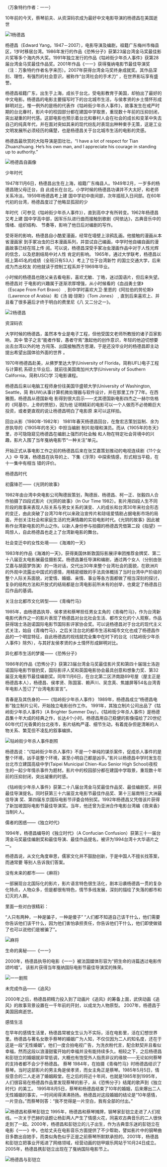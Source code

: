 （万象特约作者：一一）

10年前的今天，蔡琴前夫、从资深码农成为最好中文电影导演的杨德昌在美国逝世





![1杨德昌](1杨德昌.jpg)

杨德昌（Edward Yang，1947－2007），电影导演及编剧，祖籍广东梅州市梅县区，1岁时移居台湾。1986年发行的作品《恐怖分子》获第23届台湾金马奖最佳影片奖等多个海内外大奖。1991年独立发行的作品《牯岭街少年杀人事件》获第28届台湾金马奖最佳作品奖。2001年作品《一一》获得戛纳电影节最佳导演奖（注：万象特约作者名字来历）。2007年获得台湾金马奖终身成就奖。其作品深刻、理性，有强烈的社会意识，被称作“台湾社会的手术刀” ，在世界影坛享有盛誉。

杨德昌祖籍广东，出生于上海，成长于台北，受电影教育于美国，却拍出了最好的中文电影。杨德昌的电影主要描写时下的台北城市生活，与侯孝贤的乡土情怀形成鲜明对比，惟一例外的是杨的代表作《牯岭街少年杀人事件》，故事发生在戒严时期的台北眷村，影片中的校园部分都在建国中学取景，重现数十年前的压抑封闭，突出凝重的时代感。这部电影也预示着台北和眷村人会在社会的成长和变革中失去自己的纯真年代，并在面对突如其来的现代纷乱时表现出种种束手无策，这是工业文明发展所必须经历的痛楚，也是杨德昌关于台北城市生活的电影的灵感。

杨德昌最欣赏的大陆导演是田壮壮。“I have a lot of respect for Tian Zhuanzhuang.
He’s his own man, and I appreciate his courage in standing up to authority.”



![杨德昌自画像](杨德昌自画像.jpg)

少年时代

1947年11月6日，杨德昌出生在上海，祖籍广东梅县人。1949年2月，一岁多的杨德昌随父母迁台，自
此成长在台北。小学时候的杨德昌功课并不大太好，和老师关系冷淡。1959年杨德昌考上建
国中学初中夜间部，次年插班入日间部。在60年代初的台湾，杨德昌度过了他略显孤寂的少

年时代（可参见《牯岭街少年杀人事件》），直到高中才有所转变。1962年杨德昌又考上建
国中学高中部，因军乐队进行曲而接触到歌剧《阿依达》，古典音乐中的情绪、组织结构、
节奏等，影响了他日后对编剧的写作。

受哥哥的影响，杨德昌自小酷爱漫画，经常在墙壁上涂鸦乱画。他接触的漫画从本省漫画家
到手冢冶虫的日本漫画系列，并尝试自己编画，中学时他自编自画的漫画故事已经在班上传
阅。可以说，杨德昌深受手冢冶虫漫画作品中对于人性光辉的信念，以及悲剧结局中对人性
肯定的影响。
1965年，通过大学联考，杨德昌以班上第45名的成绩（全班只有53人）考上了位于台湾新竹
的国立交通大学，后来成为杰出校友 的他就读于控制工程系并于1969年毕业。

小时候的杨德昌也随父亲去看电影，喜欢尤敏、丁皓，迷过国语片，但后来失望。杨德昌对
于电影的兴趣属于逐渐浓厚增强，从小时候看的《血战勇士堡》（Escape From Fort
Bravo）﹐到中学时喜欢大卫·里恩的《阿拉伯的劳伦斯》（Lawrence of Arabia）和《汤
姆·琼斯》（Tom Jones）﹐直到后来喜欢上、并且看了很多遍后才终于明白的费里尼《八
又二分之一》。



![2杨德昌](2杨德昌.jpg)

资深码农


大学时候的杨德昌，虽然本专业是电子工程，但他受国文老师所教授的诸子百家影响，其中
管子之言“能者作智，愚者守焉”激起他的创作意识，年轻的他迫切想要出去台湾以外的地
方闯荡、出国接触西方思潮，于是还没毕业时的杨德昌即主动提出希望出国体验外面的世界
。

1970年杨德昌赴美，从佛罗里达大学(University of Florida，简称UFL)电子工程与计算机
系硕士毕业后，就前往美国南加州大学(University of Southern California，简称USC)学
习电影课程。

杨德昌后来以电脑工程师身份往美国华盛顿大学(University of Washington, Seattle，简
称UW)从事计算机微处理器与软件设计，并在那里工作了7年。在西雅图，杨德昌从德国新电
影得到很大启示――尤其德国新电影四杰之一赫尔佐格的《阿基尔，上帝的愤怒》，因为他
证明精彩的电影可以一个人做而不必倚赖巨大投资，或者更直观的说让杨德昌明白了电影原
来可以这样拍。

 回台从影（1980年-1982年）
1981年春天杨德昌回台，在詹宏志策划监制、余为彦执导的《1905年的冬天》中担当编剧
制片助理和演员。而从《1905年的冬天》里，亦可隐隐窥见杨德昌在编剧上强烈的社会触
和人物在特定社会背境中的兴趣，影片入围了当年戛纳电影节“一种关注”单元。

开始正式从事电影工作之前的杨德昌后来在张艾嘉策划推动的电视连续剧《11个女人》中
导演，杨德昌在执导的上、下集《浮萍》中探索情感，形式相当平稳，在十一集中有相当
错的评价。



杨德昌时代

初露锋芒——《光阴的故事》

1982年由台湾中央电影公司陶德辰策划，陶德辰、杨德昌、柯一正、张毅四人合作拍摄了四段式影片《光阴的故事》（In Our Time 1982）。影片用四段人生不同阶段的故事来表现人际关系与男女关系的演变、人的成长和台湾30年来社会形态的变迁，由此突破了台湾70年代以来政治宣传片和琼瑶爱情剧占据电影市场的局面，开创关注社会和家庭生活的充满情趣的实验电影时代。《光阴的故事》因此被称作台湾新电影的开山之作。以新人身份参与拍摄的杨德昌凭借第二段《指望》一鸣惊人，自此杨德昌也走上了台湾新电影的舞台。



社会变迁中的女性处境——《海滩的一天》

1983年的作品《海滩的一天》，获得美国休斯敦国际影展评审团推荐金牌奖、第二十八届亚太电影展最佳摄影奖。杨德昌兼任导演和编剧，通过两个女人（分别由张艾嘉与胡茵梦饰演）的一场对话，交代出30年来整个台湾社会的面貌，在欧洲片的外观中流露出中国式的感情，用精密细致的手法具体概括了当时台湾中产阶级的整个人际关系面貌，对爱情、婚姻、亲情、事业等各方面都做了相当深刻的探讨，复杂的结构方法和开放式的结局都是台湾电影前所未有的创举，也奠定了杨德昌日后作品的基调。


关注台北都市文化转型——《青梅竹马》

1985年，由杨德昌执导、侯孝贤和蔡琴担任男女主角的《青梅竹马》，作为台湾新电影代表作之一的影片表现了杨德昌对台北社会生活、都市文化的个人观察，作品获得瑞士洛迦诺国际电影节国际影评家协会奖。可以说杨德昌对于台北的现代主义式关注，始自《青梅竹马》，之后关注台北的都市生活和城市文化也成了杨德昌作品的一个明显特征，自此杨德昌的视线就完全集中在时下的台北（《牯岭街少年杀人事件》除外），与其好友侯孝贤的乡土情怀形成鲜明对比。

异化都市生活的梦魇——《恐怖分子》

1986年的作品《恐怖分子》获第23届台湾金马奖最佳影片奖和第四十届瑞士洛迦诺国际电影节银豹奖，国际影评人奖和英国电影协会最具创意和想象力奖、第32届亚太电影节最佳编剧奖。同年11月6日，在台北第二区济南路69号屋（屋主正是杨德昌本人），杨德昌、侯孝贤、陈国富、赖声川、吴念真、焦雄屏等54名台湾青年电影人签订了“台湾电影宣言”。

青春是及其伤身的——《牯岭街少年杀人事件》
1989年，杨德昌成立“杨德昌电影”独立制片公司，开始独立电影创作工作。
1991年，其独立制片公司出品了《牯岭街少年杀人事件》（A Brighter Summer Day）。《牯岭街少年杀人事件》是杨德昌集十年大成的经典之作，长达4个小时。杨德昌用自己稳健的影像描绘了20世纪60年代灯光昏黄的台北夜市，影片结构严谨、细节生动，有着庞杂但是清晰的人物关系、繁芜但不凌乱的叙事编排。

![牯岭街少年杀人事件剧照](牯岭街少年杀人事件剧照.jpg)

杨德昌说：“《牯岭街少年杀人事件》不是一个单纯的谋杀案件，促成杀人事件的是整个环境，凶手是整个环境，甚至小明自己都是凶手。”影片以杨德昌中学时发生在台北市立建国高级中学(Taipei Municipal Chien-Kuo Senior High School)夜校生的一起少年情杀事件为题材。影片中的校园部分都在建国中学取景，重现数十年前的压抑封闭，突出凝重的时感。

《牯岭街少年杀人事件》获第二十八届台湾金马奖最佳作品奖、最佳编剧奖，并获最佳导演提名。同时获第三十六届亚太电影节最佳作品奖、第十三届南特三大洲最佳导演 奖、第四届东京国际电影节评委会特别奖。1992年杨德昌又凭借该片获得了新加坡国际电影节最佳导演奖。当年，他还曾为亚洲合作电影台湾编《夜来香》当制片人。



儒者的困惑——《独立时代》

1994年，杨德昌编导的《独立时代》（A Confucian Confusion）获第三十一届台湾金马奖最佳编剧奖和最佳导演、最佳作品提名，被评为1994台湾十大华语片之一。

杨德昌说，从文化角度审思，儒家文化并不鼓励创新，于是中国人不擅长找答案，而通常要
等别人告诉我们答案。

没有未来的都市——《麻将》

一部展现台北国际化的影片，影片语言特色很生活化，剧本沿袭杨德昌一贯的复杂化特点，人物众多，但是都很有特色，情节多线发展，深刻的描绘了失落的都市和幻灭的人群。

里面一些对白很精彩：                    

“人只有两种，一种是骗子，一种是傻子”
“人们都不知道自己该干什么，他们需要你告诉他们该干什么，因为他们害怕承担责任，你告诉他们干什么，他们即使做错了也可以说他们是被骗了”。

![麻将](麻将.jpg)

生命的奥秘——《一一》

2000年，杨德昌执导的电影《一一》被法国媒体形容为“把生命的诗篇透过电影传颂吟唱”。 该影片获得当年戛纳国际电影节最佳导演奖的殊荣。

![一一剧照](一一剧照.jpg)

未完成作品——《追风》

2000年之后，杨德昌把精力投入到了动画片《追风》的筹备上面，武侠动画《追风》的故事背景设置在一千年前的开封，以成龙为人物原型。
2007年，杨德昌于美国因病逝世。



感情生活

在早年的感情生活里，杨德昌常被女生认为不实际，活在电影里，活在幻想世界里。杨德昌与著名女歌手蔡琴的婚姻广为人知，不仅仅因为二人的知名度，还在于这是一段“无性婚姻”。他们一度合拍电视广告，为洗衣粉代言，配合默契并且看似幸福，然而这段以浪漫甜蜜开始的幸福并没有能持续多久。相较之下，之后杨德昌和彭铠立的婚姻就非常低调，大概也有饱受外人指责非议的缘故——无论如何蔡琴的支持者都不会少于杨德昌。
蔡琴
1984年，在拍摄《青梅竹马》时杨德昌结识了蔡琴。当时这部影片的男主角是侯孝贤，而女主角正是蔡琴。1985年5月5日，情投意合的二人走进了婚姻殿堂。在之后的将近十年间，也就是1985年到1995年，人们很容易在杨德昌作品里发现蔡琴的影子，从《恐怖分子》结尾的歌声到《独立时代》的美工。 1995年8月5日，蔡琴和杨德昌结束了10年的婚姻，后来爆出二人无性婚姻的事实，一时间闹得沸沸扬扬。杨德昌对这段婚姻的结论是“10年感情，一片空白。”而蔡琴则答：“我不觉得是一片空白，我有全部的付出。”

![杨德昌和蔡琴](杨德昌和蔡琴.jpg)彭铠立
1995年，杨德昌和蔡琴摊牌，钢琴家彭铠立走进了人们视线。一次关于巴赫的话题让杨彭两人产生了情感火花，同喜欢古典音乐的二人很快走到了一起。2000年，杨德昌和彭铠立的儿子出生，作为古典音乐迷的彭铠立在电影《一一》中，也给丈夫在电影音乐方面提供了不少帮助，譬如影片中的钢琴曲目多数出自她手，而类似角色似乎正是之前蔡琴所默默承担的。2001年，杨德昌和彭铠立把事业开拓进了网络领域，经营动画的铠甲娱乐网站于10月24日成立。 2005年，杨德昌携彭铠立出现在了戛纳国际电影节上。



![杨德昌与彭铠立](杨德昌与彭铠立.jpg)